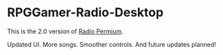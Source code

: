 # RPGGamer-Radio-Desktop

This is the 2.0 version of [Radio Permium](https://github.com/DerekGooding/RPGGamers-Radio-Premium).

Updated UI. More songs. Smoother controls. And future updates planned!
